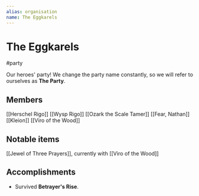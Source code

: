 ```yaml
---
alias: organisation
name: The Eggkarels
---
```


# The Eggkarels

#party 

Our heroes' party! We change the party name constantly, so we will refer to ourselves as **The Party**.

## Members

[[Herschel Rigo]]
[[Wysp Rigo]]
[[Ozark the Scale Tamer]]
[[Fear, Nathan]]
[[Kleion]]
[[Viro of the Wood]]

## Notable items

[[Jewel of Three Prayers]], currently with [[Viro of the Wood]]

## Accomplishments

- Survived **Betrayer's Rise**.
